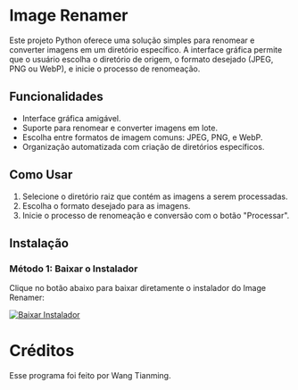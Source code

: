 # Image Renamer

Este projeto Python oferece uma solução simples para renomear e converter imagens em um diretório específico. A interface gráfica permite que o usuário escolha o diretório de origem, o formato desejado (JPEG, PNG ou WebP), e inicie o processo de renomeação.

## Funcionalidades

- Interface gráfica amigável.
- Suporte para renomear e converter imagens em lote.
- Escolha entre formatos de imagem comuns: JPEG, PNG, e WebP.
- Organização automatizada com criação de diretórios específicos.

## Como Usar

1. Selecione o diretório raiz que contém as imagens a serem processadas.
2. Escolha o formato desejado para as imagens.
3. Inicie o processo de renomeação e conversão com o botão "Processar".

## Instalação

### Método 1: Baixar o Instalador

Clique no botão abaixo para baixar diretamente o instalador do Image Renamer:

[![Baixar Instalador](https://img.shields.io/badge/Baixar%20Instalador-blue.svg)](https://mega.nz/file/Qu90kKBC#l9aAESTabJZtCWWdr6x3XgaW8OjKPNcVsrSXXsZSCaw)


# Créditos
Esse programa foi feito por Wang Tianming.
